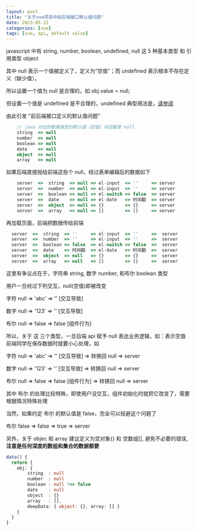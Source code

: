```yaml
---
layout: post
title: "关于vue项目中前后端接口默认值问题"
date: 2023-05-12
categories: [vue]
tags: [vue, api, default value]
---
```


javascript 中有 string, number, boolean, undefined, null 这 5 种基本类型 和 引用类型 object

其中 null 表示一个值被定义了，定义为“空值”；而 undefined 表示根本不存在定义（缺少值）。

所以设置一个值为 null 是合理的，如 obj.value = null;

但设置一个值是 undefined 是不合理的，undefined 典型用法是，<a href="http://www.ruanyifeng.com/blog/2014/03/undefined-vs-null.html">请参阅</a>

由此引发 "前后端接口定义的默认值问题"

```ts
    // java 对应的数据类型的默认值（空值）对应都是 null
    string  => null
    number  => null
    boolean => null
    date    => null
    object  => null
    array   => null
```

如果后端直接抛给前端这些个 null，经过表单编辑后的数据如下

```ts
    server  =>  string  => null => el-input  => ''     => server
    server  =>  number  => null => el-input  => ''     => server
    server  =>  boolean => null => el-switch => false  => server
    server  =>  date    => null => el-date   => 时间戳  => server
    server  =>  object  => null => {}        => {}     => server
    server  =>  array   => null => []        => []     => server
```

再加载页面，后端把数据传给前端

```ts
  server  =>  string  => ''     => el-input  => ''     =>  server
  server  =>  number  => ''     => el-input  => ''     =>  server
  server  =>  boolean => false  => el-switch => false  =>  server
  server  =>  date    => 时间戳  => el-date   => 时间戳  =>  server
  server  =>  object  => null   => {}        => {}     =>  server
  server  =>  array   => null   => []        => []     =>  server
```

这里有争议点在于，字符串 string, 数字 number, 和布尔 boolean 类型

用户一旦经过下列交互，null(空值)即被改变
>
字符 null => 'abc' => ''    [交互导致]
> 
数字 null => '123' => ''    [交互导致]
> 
布尔 null => false => false [组件行为]

所以，关于 这 三个类型，一旦后端 api 赋予 null 表达业务逻辑，如：表示空值
前端同学在保存数据时就要小心处理，如 
> 
字符 null => 'abc' => ''     [交互导致]  => 转换回 null => server
> 
数字 null => '123' => ''     [交互导致]  => 转换回 null => server
> 
布尔 null => false => false  [组件行为]  => 转换回 null => server


其中 布尔 的处理比较特殊，即使用户没交互，组件初始化时就把它改变了，需要根据情况特殊处理
> 
当然，如果约定 布尔 的默认值是 false，完全可以规避这个问题了
> 
布尔 false => false => true  => server

另外，关于 objec 和 array 建议定义为空对象{} 和 空数组[], 避免不必要的错误, **注意是任何深度的数组和集合的数据都要**
```ts
data() {
  return {
    obj: {
        string  : null
        number  : null
        boolean : null ?=> false
        date    : null
        object  : {}
        array   : [],
        deepData: { object: {}, array: [] }
    }
  }
}
```
